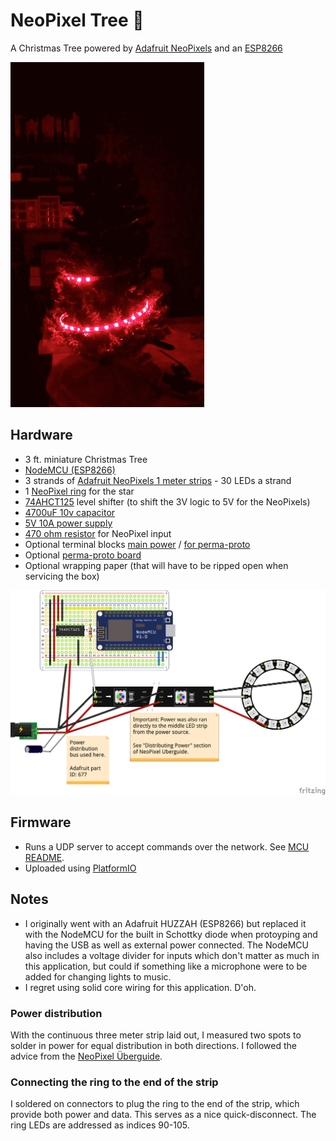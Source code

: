 # NeoPixel Tree 🎄
A Christmas Tree powered by [Adafruit NeoPixels](https://learn.adafruit.com/adafruit-neopixel-uberguide/the-magic-of-neopixels) and an [ESP8266](https://en.wikipedia.org/wiki/ESP8266)

![GIF of tree showing colors](docs/tree.gif)

## Hardware
* 3 ft. miniature Christmas Tree
* [NodeMCU (ESP8266)](https://www.amazon.com/dp/B010O1G1ES/ref=cm_sw_em_r_mt_dp_U_fFc5DbDY3S39B)
* 3 strands of [Adafruit NeoPixels 1 meter strips](https://www.adafruit.com/product/1460?length=1) - 30 LEDs a strand
* 1 [NeoPixel ring](https://www.adafruit.com/product/1463) for the star
* [74AHCT125](https://www.adafruit.com/product/1787) level shifter (to shift the 3V logic to 5V for the NeoPixels)
* [4700uF 10v capacitor](https://www.adafruit.com/product/1589)
* [5V 10A power supply](https://www.adafruit.com/product/658)
* [470 ohm resistor](https://www.adafruit.com/product/2781) for NeoPixel input
* Optional terminal blocks [main power](https://www.adafruit.com/product/677)  / [for perma-proto](https://www.adafruit.com/product/724)
* Optional [perma-proto board](https://www.adafruit.com/product/1609)
* Optional wrapping paper (that will have to be ripped open when servicing the box)

![Fritzing output of project](docs/fritzing.png)

## Firmware
* Runs a UDP server to accept commands over the network. See [MCU README](/mcu/README.md).
* Uploaded using [PlatformIO](https://platformio.org/)

## Notes
* I originally went with an Adafruit HUZZAH (ESP8266) but replaced it with the NodeMCU for the built in Schottky diode when protoyping and having the USB as well as external power connected. The NodeMCU also includes a voltage divider for inputs which don't matter as much in this application, but could if something like a microphone were to be added for changing lights to music.
* I regret using solid core wiring for this application. D'oh.

### Power distribution

With the continuous three meter strip laid out, I measured two spots to solder in power for equal distribution in both directions. I followed the advice from the [NeoPixel Überguide](https://learn.adafruit.com/adafruit-neopixel-uberguide/powering-neopixels#distributing-power-5-17).

### Connecting the ring to the end of the strip

I soldered on connectors to plug the ring to the end of the strip, which provide both power and data. This serves as a nice quick-disconnect. The ring LEDs are addressed as indices 90-105.
